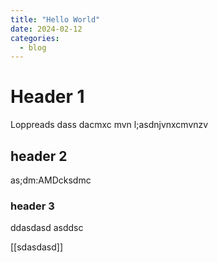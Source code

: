 ```yaml
---
title: "Hello World"
date: 2024-02-12
categories:
  - blog
---
```


# Header 1
Loppreads dass dacmxc mvn l;asdnjvnxcmvnzv


## header 2


as;dm:AMDcksdmc

### header 3

ddasdasd asddsc



[[sdasdasd]]
